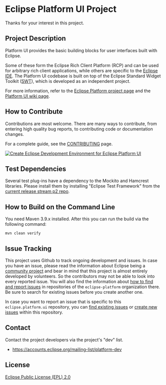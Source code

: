 # Eclipse Platform UI Project

Thanks for your interest in this project.


## Project Description

Platform UI provides the basic building blocks for user interfaces built with Eclipse.

Some of these form the Eclipse Rich Client Platform (RCP) and can be used for arbitrary rich client applications, while others are specific to the [Eclipse IDE](https://www.eclipse.org/eclipseide/). The Platform UI codebase is built on top of the Eclipse Standard Widget Toolkit ([SWT](https://www.eclipse.org/swt/)), which is developed as an independent project.

For more information, refer to the [Eclipse Platform project page](https://projects.eclipse.org/projects/eclipse.platform) and the [Platform UI wiki page](https://wiki.eclipse.org/Platform_UI).


## How to Contribute

Contributions are most welcome. There are many ways to contribute, from entering high quality bug reports, to contributing code or documentation changes.

For a complete guide, see the [CONTRIBUTING](https://github.com/eclipse-platform/.github/blob/main/CONTRIBUTING.md) page.

[![Create Eclipse Development Environment for Eclipse Platform UI](https://download.eclipse.org/oomph/www/setups/svg/Eclipse_Platform_UI.svg)](
https://www.eclipse.org/setups/installer/?url=https://raw.githubusercontent.com/eclipse-platform/eclipse.platform.ui/master/releng/org.eclipse.ui.releng/platformUIConfiguration.setup&show=true
"Click to open Eclipse-Installer Auto Launch or drag into your running installer")


## Test Dependencies

Several test plug-ins have a dependency to the Mockito and Hamcrest libraries.
Please install them by installing "Eclipse Test Framework" from the [current release stream p2 repo](https://download.eclipse.org/eclipse/updates/I-builds/).


## How to Build on the Command Line

You need Maven 3.9.x installed. After this you can run the build via the following command:

```
mvn clean verify
```


## Issue Tracking

This project uses Github to track ongoing development and issues. In case you have an issue, please read the information about Eclipse being a [community project](https://github.com/eclipse-platform#community) and bear in mind that this project is almost entirely developed by volunteers. So the contributors may not be able to look into every reported issue. You will also find the information about [how to find and report issues](https://github.com/eclipse-platform#reporting-issues) in repositories of the `eclipse-platform` organization there. Be sure to search for existing issues before you create another one.

In case you want to report an issue that is specific to this `eclipse.platform.ui` repository, you can [find existing issues](https://github.com/eclipse-platform/eclipse.platform.ui/issues) or [create new issues](https://github.com/eclipse-platform/eclipse.platform.ui/issues/new) within this repository.


## Contact

Contact the project developers via the project's "dev" list.

- <https://accounts.eclipse.org/mailing-list/platform-dev>


## License

[Eclipse Public License (EPL) 2.0](https://www.eclipse.org/legal/epl-2.0/)
